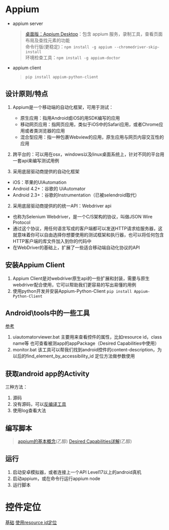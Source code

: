 # Appium

- appium server
  > [桌面版：Appium Desktop](https://github.com/appium/appium-desktop/releases)：包含 appium 服务，录制工具，查看页面布局及查找元素的功能  
  > 命令行版(更稳定)：`npm install -g appium --chromedriver-skip-install`  
  > 环境检查工具：`npm install -g appium-doctor`

- appium client
  > `pip install appium-python-client`

## 设计原则/特点

1. Appium是一个移动端的自动化框架，可用于测试：
    * 原生应用：指用Android或iOS的用SDK编写的应用
    * 移动网页应用：指网页应用，类似于iOS中的Safari应用，或者Chrome应用或者类浏览器的应用
    * 混合型应用：指一种包裹Webview的应用，原生应用与网页内容交互性的应用
2. 跨平台的：可以用在osx，windows以及linux桌面系统上，针对不同的平台用一套api来编写测试用例

1. 采用底层驱动商提供的自动化框架
  * iOS：苹果的UIAutomation
  * Android 4.2+：谷歌的 UiAutomator
  * Android 2.3+：谷歌的Instrumentation（已被selendroid取代）

2. 采用底层驱动商提供的的统一API：Webdriver api
  * 也称为Selenium Webdriver，是一个C/S架构的协议，叫做JSON Wire Protocol
  * 通过这个协议，用任何语言写成的客户端都可以发送HTTP请求给服务器，这就意味着你可以自由选择你想要使用的测试框架和执行器，也可以将任何包含HTTP客户端的库文件加入到你的代码中
  * 在WebDriver的基础上，扩展了一些适合移动端自动化协议的API


## 安装Appium Client

1. Appium Client是对webdriver原生api的一些扩展和封装，需要与原生webdriver配合使用，它可以帮助我们更容易的写出易懂的用例
2. 使用python开发并安装Appium-Python-Client
`pip install Appium-Python-Client`

## Android\tools中的一些工具
[参考](http://www.cnblogs.com/nbkhic/p/3806886.html)
1. uiautomatorviewer.bat
  主要用来查看控件的属性，比如resource id，class name等
  也可查看被测app的appPackage（Desired Capabilities中使用）
2. monitor.bat
  该工具可以帮我们找到android控件的content-description，为以后的find_element_by_accessibility_id 定位方法做参数使用

## 获取android app的Activity
三种方法：
1. 源码
2. 没有源码，可以[反编译工具](http://www.cnblogs.com/nbkhic/p/3806951.html)
3. 使用log查看大法

## 编写脚本
> [appium的基本概念](http://www.cnblogs.com/nbkhic/p/3803830.html)(乙醇)
> [Desired Capabilities详解](http://www.cnblogs.com/nbkhic/p/3805805.html)(乙醇)

## 运行
1. 启动安卓模拟器，或者连接上一个API Level17以上的android真机
2. 启动appium，或在命令行运行appium node
3. 运行脚本

# 控件定位
[基础](http://www.cnblogs.com/nbkhic/p/3807871.html)
[使用resource id定位](http://www.cnblogs.com/nbkhic/p/3813792.html)
